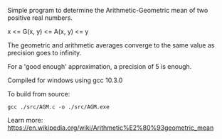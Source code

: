 Simple program to determine the Arithmetic-Geometric mean of two positive real numbers.

x <= G(x, y) <= A(x, y) <= y

The geometric and arithmetic averages
converge to the same value as precision goes to infinity.

For a 'good enough' approximation, a precision of 5 is enough.

Compiled for windows using gcc 10.3.0

To build from source:

    gcc ./src/AGM.c -o ./src/AGM.exe

Learn more: https://en.wikipedia.org/wiki/Arithmetic%E2%80%93geometric_mean